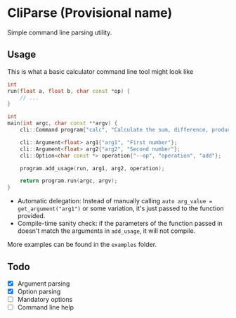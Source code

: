 # CliParse (Provisional name)

Simple command line parsing utility.

## Usage

This is what a basic calculator command line tool might look like

```c++
int
run(float a, float b, char const *op) {
    // ...
}

int
main(int argc, char const **argv) {
	cli::Command program{"calc", "Calculate the sum, difference, product, or division of two numbers"};

	cli::Argument<float> arg1{"arg1", "First number"};
	cli::Argument<float> arg2{"arg2", "Second number"};
	cli::Option<char const *> operation{"--op", "operation", "add"};

	program.add_usage(run, arg1, arg2, operation);

	return program.run(argc, argv);
}
```

 - Automatic delegation: Instead of manually calling `auto arg_value = get_argument("arg1")` or some variation, it's just passed to the function provided.
 - Compile-time sanity check: if the parameters of the function passed in doesn't match the arguments in `add_usage`, it will not compile.

More examples can be found in the `examples` folder.

## Todo

 - [x] Argument parsing
 - [x] Option parsing
 - [ ] Mandatory options
 - [ ] Command line help